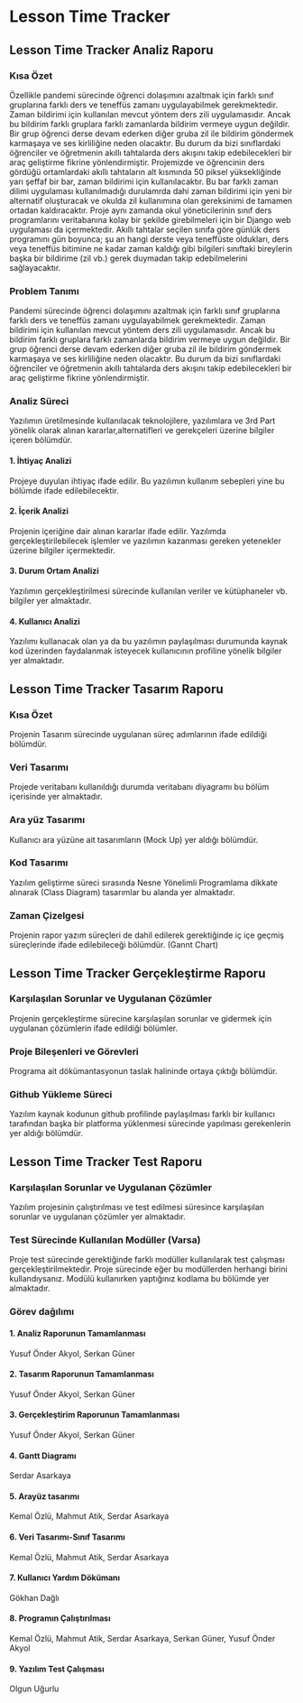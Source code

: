 # Lesson Time Tracker

## Lesson Time Tracker Analiz Raporu
### Kısa Özet
Özellikle pandemi sürecinde öğrenci dolaşımını azaltmak için farklı sınıf gruplarına farklı ders ve teneffüs zamanı uygulayabilmek gerekmektedir. Zaman bildirimi için kullanılan mevcut yöntem ders zili uygulamasıdır. Ancak bu bildirim farklı gruplara farklı zamanlarda bildirim vermeye uygun değildir. Bir grup öğrenci derse devam ederken diğer gruba zil ile bildirim göndermek karmaşaya ve ses kirliliğine neden olacaktır. Bu durum da bizi sınıflardaki öğrenciler ve öğretmenin akıllı tahtalarda ders akışını takip edebilecekleri bir araç geliştirme fikrine yönlendirmiştir. Projemizde ve öğrencinin ders gördüğü ortamlardaki akıllı tahtaların alt kısmında 50 piksel yüksekliğinde yarı şeffaf bir bar, zaman bildirimi için kullanılacaktır. Bu bar farklı zaman dilimi uygulaması kullanılmadığı durulamrda dahi zaman bildirimi için yeni bir alternatif oluşturacak ve okulda zil kullanımına olan gereksinimi de tamamen ortadan kaldıracaktır. Proje aynı zamanda okul yöneticilerinin sınıf ders programlarını veritabanına kolay bir şekilde girebilmeleri için bir Django web uygulaması da içermektedir. Akıllı tahtalar seçilen sınıfa göre günlük ders programını gün boyunca; şu an hangi derste veya teneffüste oldukları, ders veya teneffüs bitimine ne kadar zaman kaldığı gibi bilgileri sınıftaki bireylerin başka bir bildirime (zil vb.) gerek duymadan takip edebilmelerini sağlayacaktır.
### Problem Tanımı
Pandemi sürecinde öğrenci dolaşımını azaltmak için farklı sınıf gruplarına farklı ders ve teneffüs zamanı uygulayabilmek gerekmektedir. Zaman bildirimi için kullanılan mevcut yöntem ders zili uygulamasıdır. Ancak bu bildirim farklı gruplara farklı zamanlarda bildirim vermeye uygun değildir. Bir grup öğrenci derse devam ederken diğer gruba zil ile bildirim göndermek karmaşaya ve ses kirliliğine neden olacaktır. Bu durum da bizi sınıflardaki öğrenciler ve öğretmenin akıllı tahtalarda ders akışını takip edebilecekleri bir araç geliştirme fikrine yönlendirmiştir.
### Analiz Süreci
Yazılımın üretilmesinde kullanılacak teknolojilere, yazılımlara ve 3rd Part  yönelik olarak alınan kararlar,alternatifleri ve gerekçeleri üzerine bilgiler içeren bölümdür. 
#### 1. İhtiyaç Analizi
Projeye duyulan ihtiyaç ifade edilir. Bu yazılımın kullanım sebepleri yine bu bölümde ifade edilebilecektir. 
#### 2. İçerik Analizi 
Projenin içeriğine dair alınan kararlar ifade edilir. Yazılımda gerçekleştirilebilecek işlemler ve yazılımın kazanması gereken yetenekler üzerine bilgiler içermektedir.
#### 3. Durum Ortam Analizi
Yazılımın gerçekleştirilmesi sürecinde kullanılan veriler ve kütüphaneler vb. bilgiler yer almaktadır. 
#### 4. Kullanıcı Analizi 
Yazılımı kullanacak olan ya da bu yazılımın paylaşılması durumunda kaynak kod üzerinden faydalanmak isteyecek kullanıcının profiline yönelik bilgiler yer almaktadır.

## Lesson Time Tracker Tasarım Raporu
### Kısa Özet
Projenin Tasarım sürecinde uygulanan süreç adımlarının ifade edildiği bölümdür. 
### Veri Tasarımı
Projede veritabanı kullanıldığı durumda veritabanı diyagramı bu bölüm içerisinde yer almaktadır. 
### Ara yüz Tasarımı
Kullanıcı ara yüzüne ait tasarımların (Mock Up) yer aldığı bölümdür. 
### Kod Tasarımı
Yazılım geliştirme süreci sırasında Nesne Yönelimli Programlama dikkate alınarak (Class Diagram) tasarımlar bu alanda yer almaktadır. 
### Zaman Çizelgesi
Projenin rapor yazım süreçleri de dahil edilerek gerektiğinde iç içe geçmiş süreçlerinde ifade edilebileceği bölümdür. (Gannt Chart)
 
## Lesson Time Tracker Gerçekleştirme Raporu
### Karşılaşılan Sorunlar ve Uygulanan Çözümler
Projenin gerçekleştirme sürecine karşılaşılan sorunlar ve gidermek için uygulanan çözümlerin ifade edildiği bölümler. 
### Proje Bileşenleri ve Görevleri
Programa ait dökümantasyonun taslak halininde ortaya çıktığı bölümdür. 
### Github Yükleme Süreci
Yazılım kaynak kodunun github profilinde paylaşılması farklı bir kullanıcı tarafından başka bir platforma yüklenmesi sürecinde yapılması gerekenlerin yer aldığı bölümdür. 

## Lesson Time Tracker Test Raporu
### Karşılaşılan Sorunlar ve Uygulanan Çözümler
Yazılım projesinin çalıştırılması ve test edilmesi süresince karşılaşılan sorunlar ve uygulanan çözümler yer almaktadır. 
### Test Sürecinde Kullanılan Modüller (Varsa) 
Proje test sürecinde gerektiğinde farklı modüller kullanılarak test çalışması gerçekleştirilmektedir. Proje sürecinde eğer bu modüllerden herhangi birini kullandıysanız. Modülü kullanırken yaptığınız kodlama bu bölümde yer almaktadır. 
 
### Görev dağılımı
#### 1.	Analiz Raporunun Tamamlanması
Yusuf Önder Akyol, Serkan Güner				
#### 2.	Tasarım Raporunun Tamamlanması
Yusuf Önder Akyol, Serkan Güner				
#### 3.	Gerçekleştirim Raporunun Tamamlanması
Yusuf Önder Akyol, Serkan Güner				
#### 4.	Gantt Diagramı
Serdar Asarkaya				
#### 5.	Arayüz tasarımı
Kemal Özlü, Mahmut Atik, Serdar Asarkaya				
#### 6.	Veri Tasarımı-Sınıf Tasarımı
Kemal Özlü, Mahmut Atik, Serdar Asarkaya				
#### 7.	Kullanıcı Yardım Dökümanı
Gökhan Dağlı				
#### 8. Programın Çalıştırılması
Kemal Özlü, Mahmut Atik, Serdar Asarkaya, Serkan Güner, Yusuf Önder Akyol				
#### 9. Yazılım Test Çalışması
Olgun Uğurlu				


